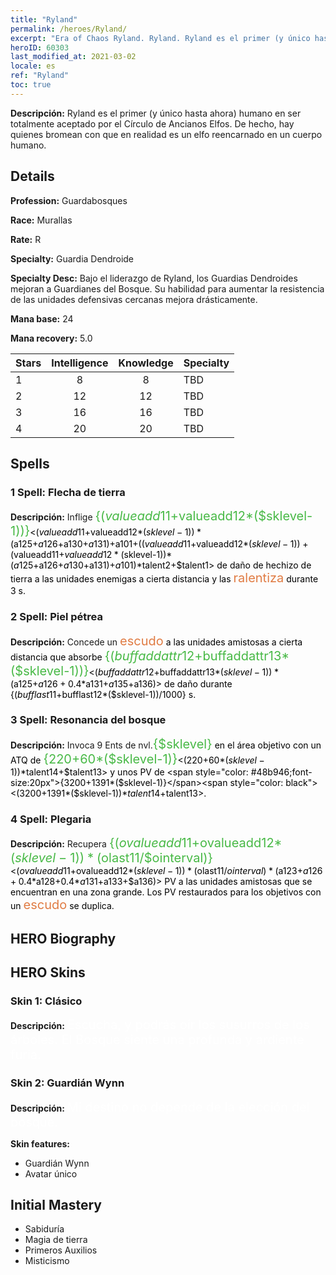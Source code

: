 ```yaml
---
title: "Ryland"
permalink: /heroes/Ryland/
excerpt: "Era of Chaos Ryland. Ryland. Ryland es el primer (y único hasta ahora) humano en ser totalmente aceptado por el Círculo de Ancianos Elfos. De hecho, hay quienes bromean con que en realidad es un elfo reencarnado en un cuerpo humano."
heroID: 60303
last_modified_at: 2021-03-02
locale: es
ref: "Ryland"
toc: true
---
```

 **Descripción:** Ryland es el primer (y único hasta ahora) humano en ser totalmente aceptado por el Círculo de Ancianos Elfos. De hecho, hay quienes bromean con que en realidad es un elfo reencarnado en un cuerpo humano.
## Details
 **Profession:** Guardabosques

 **Race:** Murallas

 **Rate:** R

 **Specialty:** Guardia Dendroide

 **Specialty Desc:** Bajo el liderazgo de Ryland, los Guardias Dendroides mejoran a Guardianes del Bosque. Su habilidad para aumentar la resistencia de las unidades defensivas cercanas mejora drásticamente.

 **Mana base:** 24

 **Mana recovery:** 5.0


  | Stars   |  Intelligence  |    Knowledge   |      Specialty     |
  |---------|:---------------:|:---------------:|--------------------|
  |    1    | 8 | 8 | TBD |
  |    2    | 12 | 12 | TBD |
  |    3    | 16 | 16 | TBD |
  |    4    | 20 | 20 | TBD |

## Spells
### 1 Spell: Flecha de tierra
 **Descripción:** Inflige <span style="color: #48b946;font-size:20px">{($valueadd11+$valueadd12*($sklevel-1))}</span><span style="color: black"><($valueadd11+$valueadd12*($sklevel-1))*($a125+$a126+$a130+$a131)+$a101+(($valueadd11+$valueadd12*($sklevel-1))+($valueadd11+$valueadd12*($sklevel-1))*($a125+$a126+$a130+$a131)+$a101)*$talent2+$talent1> de daño de hechizo de tierra a las unidades enemigas a cierta distancia y las <span style="color: #e07c44;font-size:20px">ralentiza</span><span style="color: black"> durante 3 s.

### 2 Spell: Piel pétrea
 **Descripción:** Concede un <span style="color: #e07c44;font-size:20px">escudo</span><span style="color: black"> a las unidades amistosas a cierta distancia que absorbe <span style="color: #48b946;font-size:20px">{($buffaddattr12+$buffaddattr13*($sklevel-1))}</span><span style="color: black"><($buffaddattr12+$buffaddattr13*($sklevel-1))*($a125+$a126+0.4*$a131+$a135+$a136)> de daño durante {($bufflast11+$bufflast12*($sklevel-1))/1000} s.

### 3 Spell: Resonancia del bosque
 **Descripción:** Invoca 9 Ents de nvl.<span style="color: #48b946;font-size:20px">{$sklevel}</span><span style="color: black"> en el área objetivo con un ATQ de <span style="color: #48b946;font-size:20px">{220+60*($sklevel-1)}</span><span style="color: black"><(220+60*($sklevel-1))*$talent14+$talent13> y unos PV de <span style="color: #48b946;font-size:20px">{3200+1391*($sklevel-1)}</span><span style="color: black"><(3200+1391*($sklevel-1))*$talent14+$talent13>.

### 4 Spell: Plegaria
 **Descripción:** Recupera <span style="color: #48b946;font-size:20px">{($ovalueadd11+$ovalueadd12*($sklevel-1))*($olast11/$ointerval)}</span><span style="color: black"><($ovalueadd11+$ovalueadd12*($sklevel-1))*($olast11/$ointerval)*($a123+$a126+0.4*$a128+0.4*$a131+$a133+$a136)> PV a las unidades amistosas que se encuentran en una zona grande. Los PV restaurados para los objetivos con un <span style="color: #e07c44;font-size:20px">escudo</span><span style="color: black"> se duplica.


## HERO Biography

## HERO Skins
### Skin 1: **Clásico**

 **Descripción:** <span style="color: #ffffff;font-size:20px">Escucha, y podrás oír los susurros de los árboles. El Bosque siente una profunda y ardiente furia. </span>


### Skin 2: **Guardián Wynn**

 **Descripción:** <span style="color: #ffffff;font-size:20px">Mi destino no depende de la elección del bosque.</span>

 **Skin features:** 

   - Guardián Wynn
   - Avatar único


## Initial Mastery
   - Sabiduría
   - Magia de tierra
   - Primeros Auxilios
   - Misticismo
